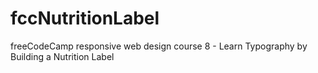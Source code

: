 # fccNutritionLabel
freeCodeCamp responsive web design course 8 - Learn Typography by Building a Nutrition Label
